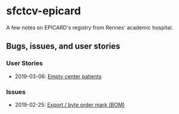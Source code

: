 # sfctcv-epicard

A few notes on EPICARD's registry from Rennes' academic hospital. 

## Bugs, issues, and user stories

### User Stories
- 2019-03-06: [Empty center patients](user-stories/empty-center-patients/index.md) 

### Issues
- 2019-02-25: [Export / byte order mark (BOM)](export/issue)


